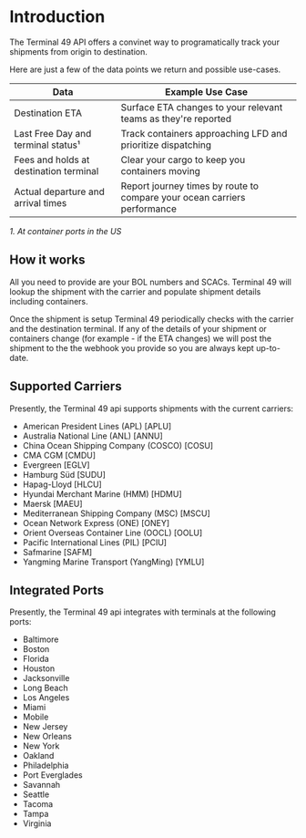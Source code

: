 # Introduction

The Terminal 49 API offers a convinet way to programatically track your shipments from origin to destination.

Here are just a few of the data points we return and possible use-cases. 


Data | Example Use Case
-----|-------------------
 Destination ETA | Surface ETA changes to your relevant teams as they're reported
 Last Free Day and terminal status¹ | Track containers approaching LFD and prioritize dispatching
 Fees and holds at destination terminal | Clear your cargo to keep you containers moving
 Actual departure and arrival times | Report journey times by route to compare your ocean carriers performance

_1.  At container ports in the US_
## How it works
All you need to provide are your BOL numbers and SCACs. Terminal 49 will lookup the shipment with the carrier and populate shipment details including containers. 

Once the shipment is setup Terminal 49 periodically checks with the carrier and the destination terminal. If any of the details of your shipment or containers change (for example - if the ETA changes) we will post the shipment to the the webhook you provide so you are always kept up-to-date.


## Supported Carriers
Presently, the Terminal 49 api supports shipments with the current carriers:
- American President Lines  (APL) \[APLU]
- Australia National Line (ANL) \[ANNU]
- China Ocean Shipping Company (COSCO) \[COSU]
- CMA CGM \[CMDU]
- Evergreen \[EGLV]
- Hamburg Süd \[SUDU]
- Hapag-Lloyd \[HLCU]
- Hyundai Merchant Marine (HMM) \[HDMU]
- Maersk \[MAEU]
- Mediterranean Shipping Company (MSC) \[MSCU]
- Ocean Network Express (ONE) \[ONEY]
- Orient Overseas Container Line (OOCL) \[OOLU]
- Pacific International Lines (PIL) \[PCIU]
- Safmarine \[SAFM]
- Yangming Marine Transport (YangMing) \[YMLU]

## Integrated Ports
Presently, the Terminal 49 api integrates with terminals at the following ports:
- Baltimore
- Boston
- Florida
- Houston
- Jacksonville
- Long Beach
- Los Angeles
- Miami
- Mobile
- New Jersey
- New Orleans
- New York
- Oakland
- Philadelphia
- Port Everglades
- Savannah
- Seattle
- Tacoma
- Tampa
- Virginia
